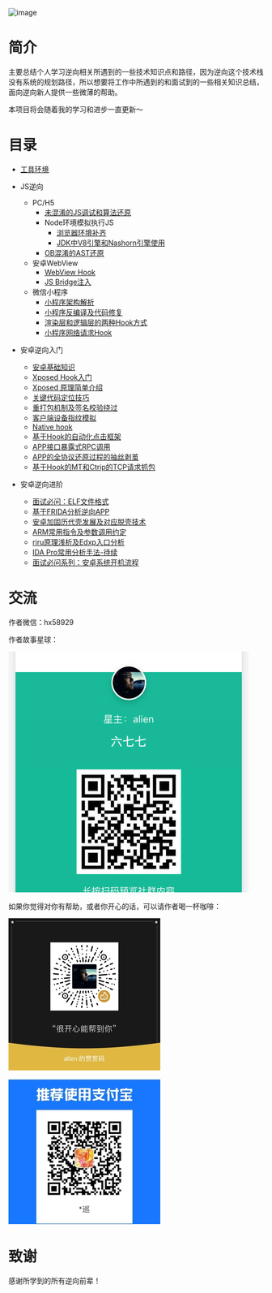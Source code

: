 ![image](https://socialify.git.ci/AlienwareHe/awesome-reverse/image?description=1&font=Inter&owner=1&pattern=Floating%20Cogs&theme=Light)

# 简介
主要总结个人学习逆向相关所遇到的一些技术知识点和路径，因为逆向这个技术栈没有系统的规划路径，所以想要将工作中所遇到的和面试到的一些相关知识总结，面向逆向新人提供一些微薄的帮助。

本项目将会随着我的学习和进步一直更新～
# 目录
* [工具环境](/base/tools-and-environment.md)
* JS逆向
    * PC/H5
        * [未混淆的JS调试和算法还原](/js/js-reverse-entry.md)
        * Node环境模拟执行JS
            * [浏览器环境补齐](/js/browser-env-fix.md)
            * [JDK中V8引擎和Nashorn引擎使用](/js/jvm-js-execute-engine.md)
        * [OB混淆的AST还原](/js/js-obfuscator.md)
    * 安卓WebView
        * [WebView Hook](/android/crack-webview.md)
        * [JS Bridge注入](/android/webview-js-hook.md)
    * 微信小程序
        * [小程序架构解析](/wechat/appbrand-framework-introduce.md)
        * [小程序反编译及代码修复](/wechat/appbrand-compile.md)
        * [渲染层和逻辑层的两种Hook方式](/wechat/appbrand-logic-webview-hook.md)
        * [小程序网络请求Hook](/wechat/appbrand-request-hook.md)
* 安卓逆向入门
    * [安卓基础知识](/android/android-base-knowledge.md)
    * [Xposed Hook入门](/android/xposed-hook-simple.md)
    * [Xposed 原理简单介绍](/android/xposed-introduce.md)
    * [关键代码定位技巧](/android/keycode-locate-tips.md)
    * [重打包机制及签名校验绕过](/qcontainer/qcontainer-patch.md)
    * [客户端设备指纹模拟](/qcontainer/device-fingerprint.md)
    * [Native hook](/qcontainer/qcontainer-native-hook.md)
    * [基于Hook的自动化点击框架](/android/xposed-appium.md)
    * [APP接口暴露式RPC调用](/android/hook-rpc.md)
    * [APP的全协议还原过程的抽丝剥茧](/android/crack-mt-tcp.md)
    * [基于Hook的MT和Ctrip的TCP请求抓包](/android/mt-ctrip-hook-capture.md)
    
* 安卓逆向进阶
    * [面试必问：ELF文件格式](/so/elf-study.md)
    * [基于FRIDA分析逆向APP](/frida/frida-docs.md)
    * [安卓加固历代壳发展及对应脱壳技术](/android/apk-unpack.md)
    * [ARM常用指令及参数调用约定](/so/arm-registers.md)
    * [riru原理浅析及Edxp入口分析](/android/riru-edxp.md)
    * [IDA Pro常用分析手法-待续]()
    * [面试必问系列：安卓系统开机流程](/android/android-system-start.md)

# 交流
作者微信：hx58929

作者故事星球：

![一起来讨论交流学习吧，逆向人！](/assets/677.jpeg)

如果你觉得对你有帮助，或者你开心的话，可以请作者喝一杯咖啡：

![wx](/assets/wx.jpeg)
![zfb](/assets/zfb.jpeg)

# 致谢
感谢所学到的所有逆向前辈！
